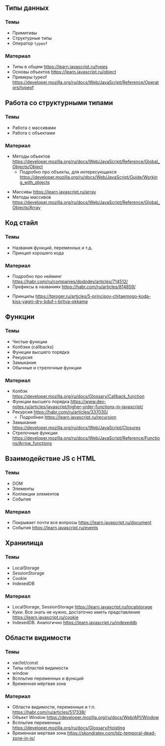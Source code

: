 ## Типы данных
### Темы
- Примитивы
- Структурные типы
- Оператор `typeof`
### Материал
* Типы в общем https://learn.javascript.ru/types
* Основы объектов https://learn.javascript.ru/object
* Примеры typeof https://developer.mozilla.org/ru/docs/Web/JavaScript/Reference/Operators/typeof
## Работа со структурными типами
### Темы
- Работа с массивами
- Работа с объектами
### Материал
- Методы объектов https://developer.mozilla.org/ru/docs/Web/JavaScript/Reference/Global_Objects/Object
	- Подробно про объекты, для интересующихся https://developer.mozilla.org/ru/docs/Web/JavaScript/Guide/Working_with_objects
* Массивы https://learn.javascript.ru/array
* Методы массивов https://developer.mozilla.org/ru/docs/Web/JavaScript/Reference/Global_Objects/Array
## Код стайл
### Темы
- Названия функций, переменных и т.д.
- Принцип хорошего кода
### Материал
- Подробно про нейминг https://habr.com/ru/companies/dododev/articles/714512/
- Префиксы в названиях https://habr.com/ru/articles/814859/
* Принципы https://tproger.ru/articles/5-principov-chitaemogo-koda-kiss-yagni-dry-bduf-i-britva-okkama
## Функции
### Темы
- Чистые функции
- Колбэки (callbacks)
- Функции высшего порядка
- Рекурсия
- Замыкание
- Обычные и стрелочные функции
### Материал
* Колбэк https://developer.mozilla.org/ru/docs/Glossary/Callback_function
* Функции высшего порядка https://www.dev-notes.ru/articles/javascript/higher-order-functions-in-javascript/
* Рекурсия https://habr.com/ru/articles/337030/
	* Подробнее https://learn.javascript.ru/recursion
* Замыкание https://developer.mozilla.org/ru/docs/Web/JavaScript/Closures
* Стрелочные функции https://developer.mozilla.org/ru/docs/Web/JavaScript/Reference/Functions/Arrow_functions
## Взаимодействие JS с HTML
### Темы
- DOM
- Элементы
- Коллекции элементов
- События
### Материал
* Покрывает почти все вопросы https://learn.javascript.ru/document
* События https://learn.javascript.ru/events
## Хранилища
### Темы
- LocalStorage
- SessionStorage
- Cookie
- IndexedDB
### Материал
* LocalStorage, SessionStorage https://learn.javascript.ru/localstorage
* Куки. Все знать не нужно, достаточно иметь представление https://learn.javascript.ru/cookie
* IndexedDB. Аналогично https://learn.javascript.ru/indexeddb
## Области видимости
### Темы
- var/let/const
- Типы областей видимости
- window
- Всплытие переменных и функций
- Временная мёртвая зона
### Материал
* Области видимости, переменные и т.п. https://habr.com/ru/articles/517338/
* Объект Window https://developer.mozilla.org/ru/docs/Web/API/Window
* Всплытие переменных https://developer.mozilla.org/ru/docs/Glossary/Hoisting
* Временная мертвая зона https://skondratev.com/tdz-temporal-dead-zone-in-js/